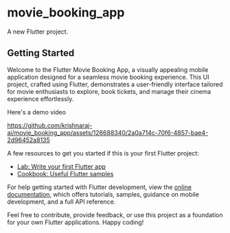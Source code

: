 # movie_booking_app

A new Flutter project.

## Getting Started

Welcome to the Flutter Movie Booking App, a visually appealing mobile application designed for a seamless movie booking experience. This UI project, crafted using Flutter, demonstrates a user-friendly interface tailored for movie enthusiasts to explore, book tickets, and manage their cinema experience effortlessly.

Here's a demo video


https://github.com/krishnaraj-ai/movie_booking_app/assets/126688340/2a0a714c-70f6-4857-bae4-2d96452a8135



A few resources to get you started if this is your first Flutter project:

- [Lab: Write your first Flutter app](https://docs.flutter.dev/get-started/codelab)
- [Cookbook: Useful Flutter samples](https://docs.flutter.dev/cookbook)

For help getting started with Flutter development, view the
[online documentation](https://docs.flutter.dev/), which offers tutorials,
samples, guidance on mobile development, and a full API reference.

Feel free to contribute, provide feedback, or use this project as a foundation for your own Flutter applications. Happy coding!
